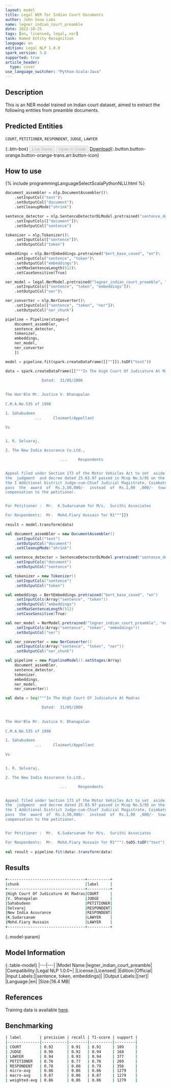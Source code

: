 ```yaml
---
layout: model
title: Legal NER for Indian Court Documents
author: John Snow Labs
name: legner_indian_court_preamble
date: 2022-10-25
tags: [en, licensed, legal, ner]
task: Named Entity Recognition
language: en
edition: Legal NLP 1.0.0
spark_version: 3.0
supported: true
article_header:
  type: cover
use_language_switcher: "Python-Scala-Java"
---
```


## Description

This is an NER model trained on Indian court dataset, aimed to extract the following entities from preamble documents.

## Predicted Entities

`COURT`, `PETITIONER`, `RESPONDENT`, `JUDGE`, `LAWYER`

{:.btn-box}
<button class="button button-orange" disabled>Live Demo</button>
<button class="button button-orange" disabled>Open in Colab</button>
[Download](https://s3.amazonaws.com/auxdata.johnsnowlabs.com/legal/models/legner_indian_court_preamble_en_1.0.0_3.0_1666702718567.zip){:.button.button-orange.button-orange-trans.arr.button-icon}

## How to use



<div class="tabs-box" markdown="1">
{% include programmingLanguageSelectScalaPythonNLU.html %}

```python
document_assembler = nlp.DocumentAssembler()\
    .setInputCol("text")\
    .setOutputCol("document")\
    .setCleanupMode("shrink")

sentence_detector = nlp.SentenceDetectorDLModel.pretrained("sentence_detector_dl", "en")\
    .setInputCols(["document"])\
    .setOutputCol("sentence")

tokenizer = nlp.Tokenizer()\
    .setInputCols(["sentence"])\
    .setOutputCol("token")

embeddings = nlp.BertEmbeddings.pretrained("bert_base_cased", "en")\
    .setInputCols("sentence", "token")\
    .setOutputCol("embeddings")\
    .setMaxSentenceLength(512)\
    .setCaseSensitive(True)

ner_model = legal.NerModel.pretrained("legner_indian_court_preamble", "en", "legal/models")\
    .setInputCols(["sentence", "token", "embeddings"])\
    .setOutputCol("ner")\

ner_converter = nlp.NerConverter()\
    .setInputCols(["sentence", "token", "ner"])\
    .setOutputCol("ner_chunk")

pipeline = Pipeline(stages=[
    document_assembler,
    sentence_detector,
    tokenizer,
    embeddings,
    ner_model,
    ner_converter   
    ])

model = pipeline.fit(spark.createDataFrame([[""]]).toDF("text"))

data = spark.createDataFrame([["""In The High Court Of Judicature At Madras 

                Dated:  31/05/2006  
                
                
The Hon'Ble Mr. Justice V. Dhanapalan         
                
C.M.A.No.535 of 1998

1. Sahabudeen               
             ...     Claimant/Appellant
                            
Vs


1. R. Selvaraj,

2. The New India Assurance Co.Ltd., 

                        ...     Respondents


Appeal filed under Section 173 of the Motor Vehicles Act to set  aside
the  judgment  and decree dated 25.03.97 passed in Mcop No.5/95 on the file of
the I Additional District Judge-cum-Chief Judicial Magistrate, Coimbatore  and
pass  the  award  of  Rs.3,50,000/-  instead  of  Rs.1,00  ,000/-  towards the
compensation to the petitioner.


For Petitioner :  Mr.  K.Sudarsanam for M/s.  Surithi Associates

For Respondents:  Mr.  Mohd.Fiary Hussain for R1"""]])
                             
result = model.transform(data)
```
```scala
val document_assembler = new DocumentAssembler()
    .setInputCol("text")
    .setOutputCol("document")
    .setCleanupMode("shrink")

val sentence_detector = SentenceDetectorDLModel.pretrained("sentence_detector_dl", "en")
    .setInputCols("document")
    .setOutputCol("sentence")

val tokenizer = new Tokenizer()
    .setInputCols("sentence")
    .setOutputCol("token")

val embeddings = BertEmbeddings.pretrained("bert_base_cased", "en")
    .setInputCols(Array("sentence", "token"))
    .setOutputCol("embeddings")
    .setMaxSentenceLength(512)
    .setCaseSensitive(True)

val ner_model = NerModel.pretrained("legner_indian_court_preamble", "en", "legal/models")
    .setInputCols(Array("sentence", "token", "embeddings"))
    .setOutputCol("ner")

val ner_converter = new NerConverter()
    .setInputCols(Array("sentence", "token", "ner"))
    .setOutputCol("ner_chunk")

val pipeline = new PipelineModel().setStages(Array(
    document_assembler,
    sentence_detector,
    tokenizer,
    embeddings,
    ner_model,
    ner_converter))

val data = Seq("""In The High Court Of Judicature At Madras 

                Dated:  31/05/2006  
                
                
The Hon'Ble Mr. Justice V. Dhanapalan         
                
C.M.A.No.535 of 1998

1. Sahabudeen               
             ...     Claimant/Appellant
                            
Vs


1. R. Selvaraj,

2. The New India Assurance Co.Ltd., 

                        ...     Respondents


Appeal filed under Section 173 of the Motor Vehicles Act to set  aside
the  judgment  and decree dated 25.03.97 passed in Mcop No.5/95 on the file of
the I Additional District Judge-cum-Chief Judicial Magistrate, Coimbatore  and
pass  the  award  of  Rs.3,50,000/-  instead  of  Rs.1,00  ,000/-  towards the
compensation to the petitioner.


For Petitioner :  Mr.  K.Sudarsanam for M/s.  Surithi Associates

For Respondents:  Mr.  Mohd.Fiary Hussain for R1""").toDS.toDF("text")
                             
val result = pipeline.fit(data).transform(data)
```
</div>

## Results

```bash
+----------------------------------+----------+
|chunk                             |label     |
+----------------------------------+----------+
|High Court Of Judicature At Madras|COURT     |
|V. Dhanapalan                     |JUDGE     |
|Sahabudeen                        |PETITIONER|
|Selvaraj                          |RESPONDENT|
|New India Assurance               |RESPONDENT|
|K.Sudarsanam                      |LAWYER    |
|Mohd.Fiary Hussain                |LAWYER    |
+----------------------------------+----------+
```

{:.model-param}
## Model Information

{:.table-model}
|---|---|
|Model Name:|legner_indian_court_preamble|
|Compatibility:|Legal NLP 1.0.0+|
|License:|Licensed|
|Edition:|Official|
|Input Labels:|[sentence, token, embeddings]|
|Output Labels:|[ner]|
|Language:|en|
|Size:|16.4 MB|

## References

Training data is available [here](https://github.com/Legal-NLP-EkStep/legal_NER#3-data).

## Benchmarking

```bash
| label        | precision | recall | f1-score | support |
|--------------|-----------|--------|----------|---------|
| COURT        | 0.92      | 0.91   | 0.91     | 109     |
| JUDGE        | 0.96      | 0.92   | 0.94     | 168     |
| LAWYER       | 0.94      | 0.93   | 0.94     | 377     |
| PETITIONER   | 0.76      | 0.77   | 0.76     | 269     |
| RESPONDENT   | 0.78      | 0.80   | 0.79     | 356     |
| micro-avg    | 0.86      | 0.86   | 0.86     | 1279    |
| macro-avg    | 0.87      | 0.86   | 0.87     | 1279    |
| weighted-avg | 0.86      | 0.86   | 0.86     | 1279    |
```
